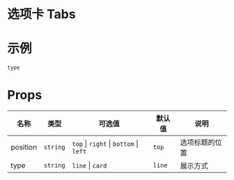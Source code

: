 # 选项卡 Tabs


# 示例
```demo
type
```



# Props

| 名称 | 类型 | 可选值 | 默认值 | 说明 |
| --- | --- | --- | --- | --- |
| position | `string` | `top` \| `right` \| `bottom` \| `left` | `top` | 选项标题的位置 |
| type | `string` | `line` \| `card` | `line` | 展示方式 |
